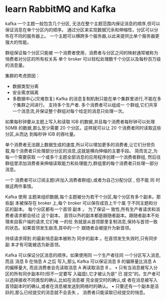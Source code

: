 # learn RabbitMQ and Kafka 




kafka 
一个主题一般包含几个分区, 无法在整个主题范围内保证消息的顺序,但可以保证消息在单个分区内的顺序。
通过分区来实现数据冗余和伸缩性，分区可以分布在不同的服务器上。
一个主题可以横跨多个服务器,以此来提供比单个服务器更强大的性能。


群组保证每个分区只能被 一个消费者使用，消费者与分区之间的映射通常被称为悄费者对分区的所有权关系
单个 broker 可以轻松处理数千个分区以及每秒百万级的消息量。

集群的考虑原因：
- 数据类型分离
- 安全需求隔离
- 多数据中心(灾难恢复)
Kafka 的消息复制机制只能在单个集群里进行,不能在多个集群之间进行。
支持多个生产者.
多个消费者可以组成一 个群组,它们共享一个消息流,并保证整个群组对每个给定的消息只处理一次。

如果每秒钟要从主题上写入和读取 lGB 的数据,并且每个消费者每秒钟可以处理 50MB
的数据,那么至少需要 20 个分区。这样就可以让 20 个消费者同时读取这些分区,从而达
到每秒钟 lGB 的吞吐量。

单个消费者无法跟上数据生成的速度,所以可以增加更多的消费者,让它们分担负
载,每个消费者只处理部分分区的消息,这就是横向伸缩的主要手段。
简而言之,为每一个需要获取 一个或多个主题全部消息的应用程序创建一个消费者群组,
然后往群组里添加消费者来伸缩读取能力和处理能力,群组里的每个消费者只处理一部分
消息。

一个 消费者可以订阅主题(井加入消费者群组),或者为自己分配分区 , 但不能 同 时做这两件事情。

Kafka 使用 主题来组织数据,每个主题被分为若干个分区,每个分区有多个副本。那些副
本被保存在 broker 上,每个 broker 可以保存成百上千个属 于不同主题和分区的副本。
每个分区都有一个首领 副本 。 为了保证一 致性,所有生产者请求和消费者请求都会经过
这个副本。
首领以外的副本都是跟随者副本。跟随者副本不处理来自客户端的请求,它们唯 一的任
务就是从首领那里复制消息,保持与首领一致的状态。如果首领发生崩渍,其中的一个
跟随者会被提升为新首领。

持续请求得到 的最新悄息副本被称为 同步的副本 。在首领发生失效时,只有同步副
本才有可能被选为新首领。

Kafka 可以保证分区消息的顺序。如果使用同 一个生产者往同 一个分区写入消息,而且
消息 B 在悄息 A 之后 写入,那么 Kafka 可以保证消息 B 的偏移量比消息 A 的偏移量大,
而且消费者会先读取消息 A 再读取消息 B 。
•
只有当消息被写入分区的所有同步副本时(但不一定要写 入磁盘),它才被认为是“ 已
提交”的。生产者可以选择接收不同类型的确认,比如在消息被 完全提交时的确认,或
者在消息被写入首领副本时的确认,或者在消息被发送到网络时的确认。
•
只要还有一个副本是活跃的,那么已经提交的消息就不会丢失 。
消费者只能读取已经提交的悄息。

